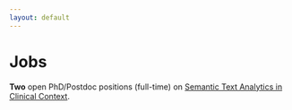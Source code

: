 ```yaml
---
layout: default
---
```


# Jobs

**Two** open PhD/Postdoc positions (full-time) on [Semantic Text Analytics in Clinical Context](/downloads/jobs/JULIE+Lab+Job+Offer+2018+SMITH-de.pdf).
